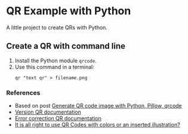 # QR Example with Python
A little project to create QRs with Python.

## Create a QR with command line
1. Install the Python module `qrcode`.
2. Use this command in a terminal:
    ```
    qr "text qr" > filename.png
    ```

### References
- Based on post [Generate QR code image with Python, Pillow, qrcode](https://note.nkmk.me/en/python-pillow-qrcode/)
- [Version QR documentation](https://www.qrcode.com/en/about/version.html)
- [Error correction QR documentation](https://www.qrcode.com/en/about/error_correction.html)
- [It is all right to use QR Codes with colors or an inserted illustration?](https://www.qrcode.com/en/faq.html)
